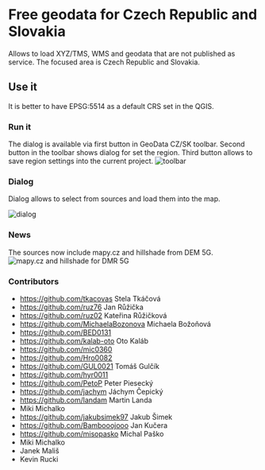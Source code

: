 # Free geodata for Czech Republic and Slovakia
Allows to load XYZ/TMS, WMS and geodata that are not published as service.
The focused area is Czech Republic and Slovakia.

## Use it
It is better to have EPSG:5514 as a default CRS set in the QGIS.

### Run it
The dialog is available via first button in GeoData CZ/SK toolbar.
Second button in the toolbar shows dialog for set the region.
Third button allows to save region settings into the current project.
![toolbar](doc/plugins_toolbar.png)

### Dialog
Dialog allows to select from sources and load them into the map.

![dialog](doc/dialog.png)

### News
The sources now include mapy.cz and hillshade from DEM 5G. 
![mapy.cz and hillshade for DMR 5G](doc/mapycz_dem5g.png)
 
### Contributors
* https://github.com/tkacovas Stela Tkáčová
* https://github.com/ruz76 Jan Růžička
* https://github.com/ruz02 Kateřina Růžičková
* https://github.com/MichaelaBozonova Michaela Božoňová
* https://github.com/BED0131
* https://github.com/kalab-oto Oto Kaláb
* https://github.com/mic0360
* https://github.com/Hro0082
* https://github.com/GUL0021 Tomáš Gulčík
* https://github.com/hyr0011
* https://github.com/PetoP Peter Piesecký
* https://github.com/jachym Jáchym Čepický
* https://github.com/landam Martin Landa
* Miki Michalko
* https://github.com/jakubsimek97 Jakub Šimek
* https://github.com/Bambooojooo Jan Kučera
* https://github.com/misopasko Michal Paško
* Miki Michalko
* Janek Mališ
* Kevin Rucki
